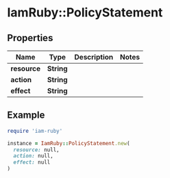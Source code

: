 # IamRuby::PolicyStatement

## Properties

| Name | Type | Description | Notes |
| ---- | ---- | ----------- | ----- |
| **resource** | **String** |  |  |
| **action** | **String** |  |  |
| **effect** | **String** |  |  |

## Example

```ruby
require 'iam-ruby'

instance = IamRuby::PolicyStatement.new(
  resource: null,
  action: null,
  effect: null
)
```


